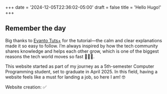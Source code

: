 +++
date = '2024-12-05T22:36:02-05:00'
draft = false
title = 'Hello Hugo!'
+++

## Remember the day
Big thanks to [Evanto Tuts+](https://youtu.be/hjD9jTi_DQ4?si=JGRKfm6NdYqnawmY) for the tutorial—the calm and clear explanations made it so easy to follow. I’m always inspired by how the tech community shares knowledge and helps each other grow, which is one of the biggest reasons the tech world moves so fast 🏃‍♂️💨.

This website started as part of my journey as a 5th-semester Computer Programming student, set to graduate in April 2025. In this field, having a website feels like a must for landing a job, so here I am! 🤓

Website creation: ✅



